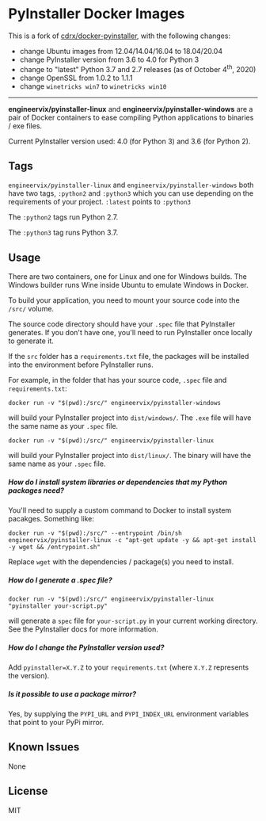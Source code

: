 # PyInstaller Docker Images

This is a fork of [cdrx/docker-pyinstaller](https://github.com/cdrx/docker-pyinstaller), with the following changes:

- change Ubuntu images from 12.04/14.04/16.04 to 18.04/20.04
- change PyInstaller version from 3.6 to 4.0 for Python 3
- change to "latest" Python 3.7 and 2.7 releases (as of October 4<sup>th</sup>, 2020)
- change OpenSSL from 1.0.2 to 1.1.1
- change `winetricks win7` to `winetricks win10`

----

**engineervix/pyinstaller-linux** and **engineervix/pyinstaller-windows** are a pair of Docker containers to ease compiling Python applications to binaries / exe files.

Current PyInstaller version used: 4.0 (for Python 3) and 3.6 (for Python 2).

## Tags

`engineervix/pyinstaller-linux` and `engineervix/pyinstaller-windows` both have two tags, `:python2` and `:python3` which you can use depending on the requirements of your project. `:latest` points to `:python3`

The `:python2` tags run Python 2.7.

The `:python3` tag runs Python 3.7.

## Usage

There are two containers, one for Linux and one for Windows builds. The Windows builder runs Wine inside Ubuntu to emulate Windows in Docker.

To build your application, you need to mount your source code into the `/src/` volume.

The source code directory should have your `.spec` file that PyInstaller generates. If you don't have one, you'll need to run PyInstaller once locally to generate it.

If the `src` folder has a `requirements.txt` file, the packages will be installed into the environment before PyInstaller runs.

For example, in the folder that has your source code, `.spec` file and `requirements.txt`:

```
docker run -v "$(pwd):/src/" engineervix/pyinstaller-windows
```

will build your PyInstaller project into `dist/windows/`. The `.exe` file will have the same name as your `.spec` file.

```
docker run -v "$(pwd):/src/" engineervix/pyinstaller-linux
```

will build your PyInstaller project into `dist/linux/`. The binary will have the same name as your `.spec` file.

##### How do I install system libraries or dependencies that my Python packages need?

You'll need to supply a custom command to Docker to install system pacakges. Something like:

```
docker run -v "$(pwd):/src/" --entrypoint /bin/sh engineervix/pyinstaller-linux -c "apt-get update -y && apt-get install -y wget && /entrypoint.sh"
```

Replace `wget` with the dependencies / package(s) you need to install.

##### How do I generate a .spec file?

`docker run -v "$(pwd):/src/" engineervix/pyinstaller-linux "pyinstaller your-script.py"`

will generate a `spec` file for `your-script.py` in your current working directory. See the PyInstaller docs for more information.

##### How do I change the PyInstaller version used?

Add `pyinstaller=X.Y.Z` to your `requirements.txt` (where `X.Y.Z` represents the version).

##### Is it possible to use a package mirror?

Yes, by supplying the `PYPI_URL` and `PYPI_INDEX_URL` environment variables that point to your PyPi mirror.

## Known Issues

None

<!-- ## History

#### [1.9] - 2020-01-14
Added a 32bit package, thank you @danielguardicore
Updated PyInstaller to version 3.6

#### [1.8] - 2019-01-15
Build using an older version of glibc to improve compatibility, thank you @itouch5000
Updated PyInstaller to version 3.4

#### [1.7] - 2018-10-02
Bumped Python version to 3.6 on Linux, thank you @itouch5000

#### [1.6] - 2017-11-06
Added Python 3.6 on Windows, thanks to @jameshilliard

#### [1.5] - 2017-09-29
Changed the default PyInstaller version to 3.3

#### [1.4] - 2017-01-26
Fixed bug with concatenated commands in entrypoint arguments, thanks to @alph4

#### [1.3] - 2017-01-23
Upgraded PyInstaller to version 3.2.1.
Thanks to @bmustiata for contributing:
 - Custom PyPi URLs
 - No longer need to supply a requirements.txt file if your project doesn't need it
 - PyInstaller can be called directly, for e.g to generate a spec file

#### [1.2] - 2016-12-13
Added Python 3.5 on Windows, thanks (again) to @bmustiata

#### [1.1] - 2016-12-13
Added Python 3.4 on Windows, thanks to @bmustiata

#### [1.0] - 2016-08-26
First release, works. -->

## License

MIT
